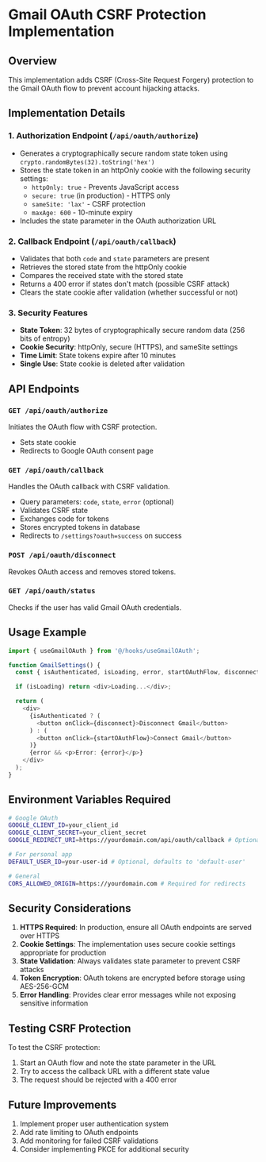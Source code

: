 # Gmail OAuth CSRF Protection Implementation

## Overview
This implementation adds CSRF (Cross-Site Request Forgery) protection to the Gmail OAuth flow to prevent account hijacking attacks.

## Implementation Details

### 1. Authorization Endpoint (`/api/oauth/authorize`)
- Generates a cryptographically secure random state token using `crypto.randomBytes(32).toString('hex')`
- Stores the state token in an httpOnly cookie with the following security settings:
  - `httpOnly: true` - Prevents JavaScript access
  - `secure: true` (in production) - HTTPS only
  - `sameSite: 'lax'` - CSRF protection
  - `maxAge: 600` - 10-minute expiry
- Includes the state parameter in the OAuth authorization URL

### 2. Callback Endpoint (`/api/oauth/callback`)
- Validates that both `code` and `state` parameters are present
- Retrieves the stored state from the httpOnly cookie
- Compares the received state with the stored state
- Returns a 400 error if states don't match (possible CSRF attack)
- Clears the state cookie after validation (whether successful or not)

### 3. Security Features
- **State Token**: 32 bytes of cryptographically secure random data (256 bits of entropy)
- **Cookie Security**: httpOnly, secure (HTTPS), and sameSite settings
- **Time Limit**: State tokens expire after 10 minutes
- **Single Use**: State cookie is deleted after validation

## API Endpoints

### `GET /api/oauth/authorize`
Initiates the OAuth flow with CSRF protection.
- Sets state cookie
- Redirects to Google OAuth consent page

### `GET /api/oauth/callback`
Handles the OAuth callback with CSRF validation.
- Query parameters: `code`, `state`, `error` (optional)
- Validates CSRF state
- Exchanges code for tokens
- Stores encrypted tokens in database
- Redirects to `/settings?oauth=success` on success

### `POST /api/oauth/disconnect`
Revokes OAuth access and removes stored tokens.

### `GET /api/oauth/status`
Checks if the user has valid Gmail OAuth credentials.

## Usage Example

```typescript
import { useGmailOAuth } from '@/hooks/useGmailOAuth';

function GmailSettings() {
  const { isAuthenticated, isLoading, error, startOAuthFlow, disconnect } = useGmailOAuth();

  if (isLoading) return <div>Loading...</div>;

  return (
    <div>
      {isAuthenticated ? (
        <button onClick={disconnect}>Disconnect Gmail</button>
      ) : (
        <button onClick={startOAuthFlow}>Connect Gmail</button>
      )}
      {error && <p>Error: {error}</p>}
    </div>
  );
}
```

## Environment Variables Required

```bash
# Google OAuth
GOOGLE_CLIENT_ID=your_client_id
GOOGLE_CLIENT_SECRET=your_client_secret
GOOGLE_REDIRECT_URI=https://yourdomain.com/api/oauth/callback # Optional, defaults to CORS_ALLOWED_ORIGIN/api/oauth/callback

# For personal app
DEFAULT_USER_ID=your-user-id # Optional, defaults to 'default-user'

# General
CORS_ALLOWED_ORIGIN=https://yourdomain.com # Required for redirects
```

## Security Considerations

1. **HTTPS Required**: In production, ensure all OAuth endpoints are served over HTTPS
2. **Cookie Settings**: The implementation uses secure cookie settings appropriate for production
3. **State Validation**: Always validates state parameter to prevent CSRF attacks
4. **Token Encryption**: OAuth tokens are encrypted before storage using AES-256-GCM
5. **Error Handling**: Provides clear error messages while not exposing sensitive information

## Testing CSRF Protection

To test the CSRF protection:
1. Start an OAuth flow and note the state parameter in the URL
2. Try to access the callback URL with a different state value
3. The request should be rejected with a 400 error

## Future Improvements

1. Implement proper user authentication system
2. Add rate limiting to OAuth endpoints
3. Add monitoring for failed CSRF validations
4. Consider implementing PKCE for additional security